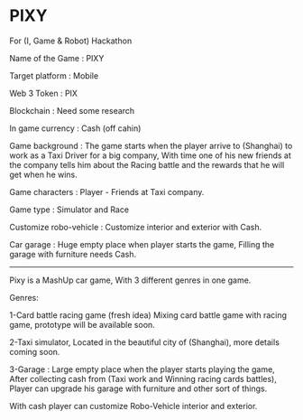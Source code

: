 # PIXY
For (I, Game &amp; Robot) Hackathon 

Name of the Game : PIXY

Target platform : Mobile 

Web 3 Token : PIX

Blockchain : Need some research 

In game currency : Cash (off cahin)

Game background : The game starts when the player arrive to (Shanghai) to work as a Taxi Driver for a big company, With time one of his new friends at the company tells him about the Racing battle and the rewards that he will get when he wins.

Game characters : Player - Friends at Taxi company.

Game type : Simulator and Race

Customize robo-vehicle : Customize interior and exterior with Cash.

Car garage : Huge empty place when player starts the game, Filling the garage with furniture needs Cash. 

----------
Pixy is a MashUp car game, With 3 different genres in one game.

Genres:

1-Card battle racing game (fresh idea) Mixing card battle game with racing game, prototype will be available soon.

2-Taxi simulator, Located in the beautiful city of (Shanghai), more details coming soon.

3-Garage : Large empty place when the player starts playing the game, After collecting cash from (Taxi work and Winning racing cards battles), Player can upgrade his garage with furniture and other sort of things.

With cash player can customize Robo-Vehicle interior and exterior.
